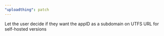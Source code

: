 ```yaml
---
"uploadthing": patch
---
```


Let the user decide if they want the appID as a subdomain on UTFS URL for self-hosted versions
